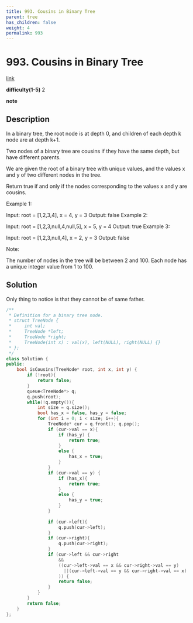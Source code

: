```yaml
---
title: 993. Cousins in Binary Tree
parent: tree
has_children: false
weight: 4
permalink: 993
---
```

# 993. Cousins in Binary Tree
[link](https://leetcode.com/problems/cousins-in-binary-tree/)

**difficulty(1-5)**
2

**note**

## Description
In a binary tree, the root node is at depth 0, and children of each depth k node are at depth k+1.

Two nodes of a binary tree are cousins if they have the same depth, but have different parents.

We are given the root of a binary tree with unique values, and the values x and y of two different nodes in the tree.

Return true if and only if the nodes corresponding to the values x and y are cousins.

 

Example 1:


Input: root = [1,2,3,4], x = 4, y = 3
Output: false
Example 2:


Input: root = [1,2,3,null,4,null,5], x = 5, y = 4
Output: true
Example 3:



Input: root = [1,2,3,null,4], x = 2, y = 3
Output: false
 

Note:

The number of nodes in the tree will be between 2 and 100.
Each node has a unique integer value from 1 to 100.

## Solution
Only thing to notice is that they cannot be of same father.

```c++
/**
 * Definition for a binary tree node.
 * struct TreeNode {
 *     int val;
 *     TreeNode *left;
 *     TreeNode *right;
 *     TreeNode(int x) : val(x), left(NULL), right(NULL) {}
 * };
 */
class Solution {
public:
    bool isCousins(TreeNode* root, int x, int y) {
        if (!root){
            return false;
        }
        queue<TreeNode*> q;
        q.push(root);
        while(!q.empty()){
            int size = q.size();
            bool has_x = false, has_y = false;
            for (int i = 0; i < size; i++){
                TreeNode* cur = q.front(); q.pop();
                if (cur->val == x){
                    if (has_y) {
                        return true;
                    }
                    else {
                        has_x = true;
                    }
                }
                if (cur->val == y) {
                    if (has_x){
                        return true;
                    }
                    else {
                        has_y = true;
                    }
                }
                
                if (cur->left){
                    q.push(cur->left);
                }
                if (cur->right){
                    q.push(cur->right);
                }
                if (cur->left && cur->right 
                    &&
                    ((cur->left->val == x && cur->right->val == y)
                      ||(cur->left->val == y && cur->right->val == x)
                    )) {
                    return false;
                }
            }
        }
        return false;        
    }
};
```